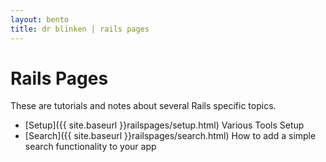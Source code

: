 ```yaml
---
layout: bento
title: dr blinken | rails pages
---
```


Rails Pages
===========

These are tutorials and notes about several Rails specific topics.

* [Setup]({{ site.baseurl }}railspages/setup.html) Various Tools Setup
* [Search]({{ site.baseurl }}railspages/search.html) How to add a simple search functionality to your app
